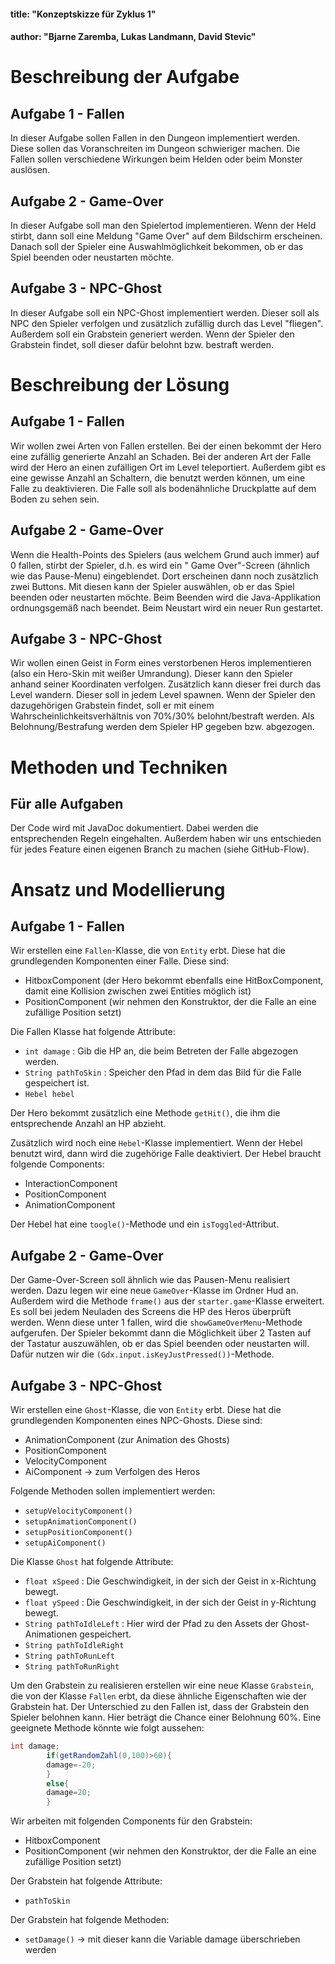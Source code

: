 #### title: "Konzeptskizze für Zyklus 1"

#### author: "Bjarne Zaremba, Lukas Landmann, David Stevic"

# Beschreibung der Aufgabe

## Aufgabe 1 - Fallen

In dieser Aufgabe sollen Fallen in den Dungeon implementiert werden. Diese sollen das Voranschreiten im Dungeon
schwieriger machen. Die Fallen sollen verschiedene Wirkungen beim Helden oder beim Monster auslösen.

## Aufgabe 2 - Game-Over

In dieser Aufgabe soll man den Spielertod implementieren. Wenn der Held stirbt, dann soll eine Meldung "Game Over" auf
dem Bildschirm erscheinen. Danach soll der Spieler eine Auswahlmöglichkeit bekommen, ob er das Spiel beenden oder
neustarten möchte.

## Aufgabe 3 - NPC-Ghost

In dieser Aufgabe soll ein NPC-Ghost implementiert werden. Dieser soll als NPC den Spieler verfolgen und zusätzlich
zufällig durch das Level "fliegen". Außerdem soll ein Grabstein generiert werden. Wenn der Spieler den Grabstein findet,
soll dieser dafür belohnt bzw. bestraft werden.

# Beschreibung der Lösung

## Aufgabe 1 - Fallen

Wir wollen zwei Arten von Fallen erstellen. Bei der einen bekommt der Hero eine zufällig generierte Anzahl an Schaden.
Bei der anderen Art der Falle wird der Hero an einen zufälligen Ort im Level teleportiert. Außerdem gibt es eine gewisse
Anzahl an Schaltern, die benutzt werden können, um eine Falle zu deaktivieren. Die Falle soll als bodenähnliche
Druckplatte auf dem Boden zu sehen sein.

## Aufgabe 2 - Game-Over

Wenn die Health-Points des Spielers (aus welchem Grund auch immer) auf 0 fallen, stirbt der Spieler, d.h. es wird ein "
Game Over"-Screen (ähnlich wie das Pause-Menu) eingeblendet. Dort erscheinen dann noch zusätzlich zwei Buttons. Mit
diesen kann der Spieler auswählen, ob er das Spiel beenden oder neustarten möchte. Beim Beenden wird die
Java-Applikation ordnungsgemäß nach beendet. Beim Neustart wird ein neuer Run gestartet.

## Aufgabe 3 - NPC-Ghost

Wir wollen einen Geist in Form eines verstorbenen Heros implementieren (also ein Hero-Skin mit weißer Umrandung). Dieser
kann den Spieler anhand seiner Koordinaten verfolgen. Zusätzlich kann dieser frei durch das Level wandern. Dieser soll
in jedem Level spawnen. Wenn der Spieler den dazugehörigen Grabstein findet, soll er mit einem
Wahrscheinlichkeitsverhältnis von 70%/30% belohnt/bestraft werden. Als Belohnung/Bestrafung werden dem Spieler HP
gegeben bzw. abgezogen.

# Methoden und Techniken

## Für alle Aufgaben

Der Code wird mit JavaDoc dokumentiert. Dabei werden die entsprechenden Regeln eingehalten. Außerdem haben wir uns
entschieden für jedes Feature einen eigenen Branch zu machen (siehe GitHub-Flow).

# Ansatz und Modellierung

## Aufgabe 1 - Fallen

Wir erstellen eine `Fallen`-Klasse, die von `Entity` erbt. Diese hat die grundlegenden Komponenten einer Falle. Diese
sind:

- HitboxComponent (der Hero bekommt ebenfalls eine HitBoxComponent, damit eine Kollision zwischen zwei Entities möglich
  ist)
- PositionComponent (wir nehmen den Konstruktor, der die Falle an eine zufällige Position setzt)

Die Fallen Klasse hat folgende Attribute:

- `int damage` : Gib die HP an, die beim Betreten der Falle abgezogen werden.
- `String pathToSkin` : Speicher den Pfad in dem das Bild für die Falle gespeichert ist.
- `Hebel hebel`

Der Hero bekommt zusätzlich eine Methode `getHit()`, die ihm die entsprechende Anzahl an HP abzieht.

Zusätzlich wird noch eine `Hebel`-Klasse implementiert. Wenn der Hebel benutzt wird, dann wird die zugehörige Falle
deaktiviert.
Der Hebel braucht folgende Components:

- InteractionComponent
- PositionComponent
- AnimationComponent

Der Hebel hat eine `toogle()`-Methode und ein `isToggled`-Attribut.

## Aufgabe 2 - Game-Over

Der Game-Over-Screen soll ähnlich wie das Pausen-Menu realisiert werden. Dazu legen wir eine neue `GameOver`-Klasse im
Ordner Hud an. Außerdem wird die Methode `frame()` aus der `starter.game`-Klasse erweitert. Es soll bei jedem Neuladen
des Screens die HP des Heros überprüft werden. Wenn diese unter 1 fallen, wird die `showGameOverMenu`-Methode
aufgerufen. Der Spieler bekommt dann die Möglichkeit über 2 Tasten auf der Tastatur auszuwählen, ob er das Spiel beenden
oder neustarten will. Dafür nutzen wir die `(Gdx.input.isKeyJustPressed())`-Methode.

## Aufgabe 3 - NPC-Ghost

Wir erstellen eine `Ghost`-Klasse, die von `Entity` erbt. Diese hat die grundlegenden Komponenten eines NPC-Ghosts.
Diese sind:

- AnimationComponent (zur Animation des Ghosts)
- PositionComponent
- VelocityComponent
- AiComponent -> zum Verfolgen des Heros

Folgende Methoden sollen implementiert werden:

- `setupVelocityComponent()`
- `setupAnimationComponent()`
- `setupPositionComponent()`
- `setupAiComponent()`

Die Klasse `Ghost` hat folgende Attribute:

- `float xSpeed` : Die Geschwindigkeit, in der sich der Geist in x-Richtung bewegt.
- `float ySpeed` : Die Geschwindigkeit, in der sich der Geist in y-Richtung bewegt.
- `String pathToIdleLeft` : Hier wird der Pfad zu den Assets der Ghost-Animationen gespeichert.
- `String pathToIdleRight`
- `String pathToRunLeft`
- `String pathToRunRight`

Um den Grabstein zu realisieren erstellen wir eine neue Klasse `Grabstein`, die von der Klasse `Fallen` erbt, da diese
ähnliche Eigenschaften wie der Grabstein hat. Der Unterschied zu den Fallen ist, dass der Grabstein den Spieler belohnen
kann. Hier beträgt die Chance einer Belohnung 60%. Eine geeignete Methode könnte wie folgt aussehen:

```java
int damage;
        if(getRandomZahl(0,100)>60){
        damage=-20;
        }
        else{
        damage=20;
        }
```

Wir arbeiten mit folgenden Components für den Grabstein:

- HitboxComponent
- PositionComponent (wir nehmen den Konstruktor, der die Falle an eine zufällige Position setzt)

Der Grabstein hat folgende Attribute:

- `pathToSkin`

Der Grabstein hat folgende Methoden:

- `setDamage()` -> mit dieser kann die Variable damage überschrieben werden